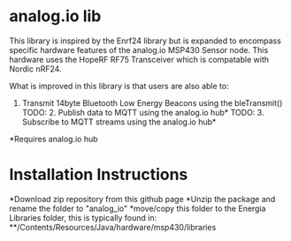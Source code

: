 analog.io lib
======

This library is inspired by the Enrf24 library but is expanded to encompass specific hardware features of the analog.io MSP430 Sensor node.  This hardware uses the HopeRF RF75 Transceiver which is compatable with Nordic nRF24.

What is improved in this library is that users are also able to:
1. Transmit 14byte Bluetooth Low Energy Beacons using the bleTransmit()
TODO: 2. Publish data to MQTT using the analog.io hub*
TODO: 3. Subscribe to MQTT streams using the analog.io hub*

*Requires analog.io hub

Installation Instructions
======
*Download zip repository from this github page
*Unzip the package and rename the folder to "analog_io"
*move/copy this folder to the Energia Libraries folder, this is typically found in:
  **<Energia Location>/Contents/Resources/Java/hardware/msp430/libraries
